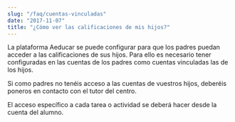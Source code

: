 ```yaml
---
slug: "/faq/cuentas-vinculadas"
date: "2017-11-07"
title: "¿Cómo ver las calificaciones de mis hijos?"
---
```


La plataforma Aeducar se puede configurar para que los padres puedan acceder a las calificaciones de sus hijos. Para ello es necesario tener configuradas en las cuentas de los padres como cuentas vinculadas las de los hijos.

Si como padres no tenéis acceso a las cuentas de vuestros hijos, deberéis poneros en contacto con el tutor del centro.

El acceso específico a cada tarea o actividad se deberá hacer desde la cuenta del alumno.
